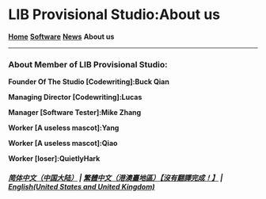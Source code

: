 # LIB Provisional Studio:About us
**[Home](index)** **[Software](Software)** **[News](News)** **About us**

--------
### About Member of LIB Provisional Studio:
**Founder Of The Studio [Codewriting]:Buck Qian**  <br /> 

**Managing Director [Codewriting]:Lucas**  <br /> 

**Manager [Software Tester]:Mike Zhang**  <br />

**Worker [A useless mascot]:Yang**  <br /> 

**Worker [A useless mascot]:Qiao**  <br /> 

**Worker [loser]:QuietlyHark** <br /> 

##### [简体中文（中国大陆）](https://libps.github.io/About_us) | [繁體中文（港澳臺地區）【沒有翻譯完成！】](https://libps.github.io/tc/About_us) | **[English(United States and United Kingdom)](https://libps.github.io/en/About_us)**
